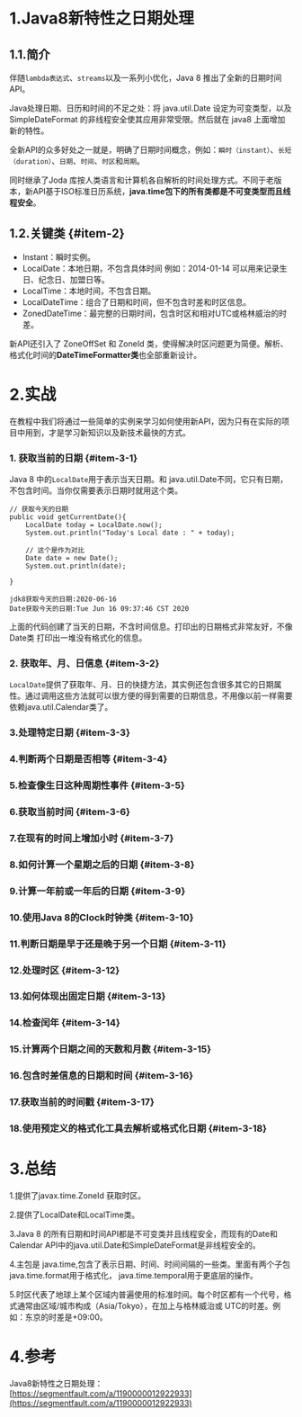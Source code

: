 # 1.Java8新特性之日期处理

## 1.1.简介

伴随`lambda表达式`、`streams`以及一系列小优化，Java 8 推出了全新的日期时间API。

Java处理日期、日历和时间的不足之处：将 java.util.Date 设定为可变类型，以及 SimpleDateFormat 的非线程安全使其应用非常受限。然后就在 java8 上面增加新的特性。

全新API的众多好处之一就是，明确了日期时间概念，例如：`瞬时（instant）`、`长短（duration）`、`日期`、`时间`、`时区`和`周期`。

同时继承了Joda 库按人类语言和计算机各自解析的时间处理方式。不同于老版本，新API基于ISO标准日历系统，**java.time包下的所有类都是不可变类型而且线程安全**。

## 1.2.关键类 {#item-2}

* Instant：瞬时实例。
* LocalDate：本地日期，不包含具体时间 例如：2014-01-14 可以用来记录生日、纪念日、加盟日等。
* LocalTime：本地时间，不包含日期。
* LocalDateTime：组合了日期和时间，但不包含时差和时区信息。
* ZonedDateTime：最完整的日期时间，包含时区和相对UTC或格林威治的时差。

新API还引入了 ZoneOffSet 和 ZoneId 类，使得解决时区问题更为简便。解析、格式化时间的**DateTimeFormatter类**也全部重新设计。

# 2.实战

在教程中我们将通过一些简单的实例来学习如何使用新API，因为只有在实际的项目中用到，才是学习新知识以及新技术最快的方式。

### 1. 获取当前的日期 {#item-3-1}

Java 8 中的`LocalDate`用于表示当天日期。和 java.util.Date不同，它只有日期，不包含时间。当你仅需要表示日期时就用这个类。

```
// 获取今天的日期
public void getCurrentDate(){
    LocalDate today = LocalDate.now();
    System.out.println("Today's Local date : " + today);

    // 这个是作为对比
    Date date = new Date();
    System.out.println(date);

}
```

```
jdk8获取今天的日期:2020-06-16
Date获取今天的日期:Tue Jun 16 09:37:46 CST 2020
```

上面的代码创建了当天的日期，不含时间信息。打印出的日期格式非常友好，不像 Date类 打印出一堆没有格式化的信息。

### 2. 获取年、月、日信息 {#item-3-2}

`LocalDate`提供了获取年、月、日的快捷方法，其实例还包含很多其它的日期属性。通过调用这些方法就可以很方便的得到需要的日期信息，不用像以前一样需要依赖java.util.Calendar类了。

### 3.处理特定日期 {#item-3-3}

### 4.判断两个日期是否相等 {#item-3-4}

### 5.检查像生日这种周期性事件 {#item-3-5}

### 6.获取当前时间 {#item-3-6}

### 7.在现有的时间上增加小时 {#item-3-7}

### 8.如何计算一个星期之后的日期 {#item-3-8}

### 9.计算一年前或一年后的日期 {#item-3-9}

### 10.使用Java 8的Clock时钟类 {#item-3-10}

### 11.判断日期是早于还是晚于另一个日期 {#item-3-11}

### 12.处理时区 {#item-3-12}

### 13.如何体现出固定日期 {#item-3-13}

### 14.检查闰年 {#item-3-14}

### 15.计算两个日期之间的天数和月数 {#item-3-15}

### 16.包含时差信息的日期和时间 {#item-3-16}

### 17.获取当前的时间戳 {#item-3-17}

### 18.使用预定义的格式化工具去解析或格式化日期 {#item-3-18}

# 3.总结

1.提供了javax.time.ZoneId 获取时区。

2.提供了LocalDate和LocalTime类。

3.Java 8 的所有日期和时间API都是不可变类并且线程安全，而现有的Date和Calendar API中的java.util.Date和SimpleDateFormat是非线程安全的。

4.主包是 java.time,包含了表示日期、时间、时间间隔的一些类。里面有两个子包java.time.format用于格式化， java.time.temporal用于更底层的操作。

5.时区代表了地球上某个区域内普遍使用的标准时间。每个时区都有一个代号，格式通常由区域/城市构成（Asia/Tokyo），在加上与格林威治或 UTC的时差。例如：东京的时差是+09:00。

# 4.参考

Java8新特性之日期处理：  
[https://segmentfault.com/a/1190000012922933](https://segmentfault.com/a/1190000012922933)

